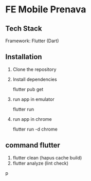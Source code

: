 # FE Mobile Prenava 

## Tech Stack

Framework: Flutter (Dart)

## Installation

1. Clone the repository
2. Install dependencies

    flutter pub get
3. run app in emulator 

    flutter run

4. run app in chrome 

    flutter run -d chrome



## command flutter

1. flutter clean (hapus cache build)
2. flutter analyze (lint check)


p
